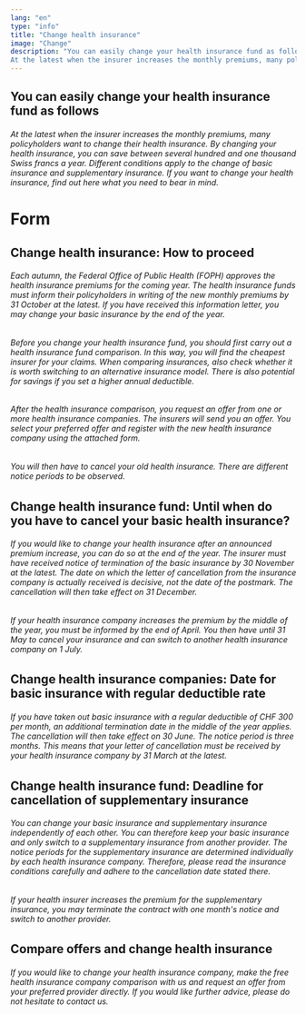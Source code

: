 ```yaml
---
lang: "en"
type: "info"
title: "Change health insurance"
image: "Change"
description: "You can easily change your health insurance fund as follows
At the latest when the insurer increases the monthly premiums, many policyholders want to change their health insurance. By changing your health insurance, you can save between several hundred and one thousand Swiss francs a year. Different conditions apply to the change of basic insurance and supplementary insurance. If you want to change your health insurance, find out here what you need to bear in mind."
---
```


## You can easily change your health insurance fund as follows

###### At the latest when the insurer increases the monthly premiums, many policyholders want to change their health insurance. By changing your health insurance, you can save between several hundred and one thousand Swiss francs a year. Different conditions apply to the change of basic insurance and supplementary insurance. If you want to change your health insurance, find out here what you need to bear in mind.

# Form

## Change health insurance: How to proceed

###### Each autumn, the Federal Office of Public Health (FOPH) approves the health insurance premiums for the coming year. The health insurance funds must inform their policyholders in writing of the new monthly premiums by 31 October at the latest. If you have received this information letter, you may change your basic insurance by the end of the year.

###### Before you change your health insurance fund, you should first carry out a health insurance fund comparison. In this way, you will find the cheapest insurer for your claims. When comparing insurances, also check whether it is worth switching to an alternative insurance model. There is also potential for savings if you set a higher annual deductible.

###### After the health insurance comparison, you request an offer from one or more health insurance companies. The insurers will send you an offer. You select your preferred offer and register with the new health insurance company using the attached form.

###### You will then have to cancel your old health insurance. There are different notice periods to be observed.

## Change health insurance fund: Until when do you have to cancel your basic health insurance?

###### If you would like to change your health insurance after an announced premium increase, you can do so at the end of the year. The insurer must have received notice of termination of the basic insurance by 30 November at the latest. The date on which the letter of cancellation from the insurance company is actually received is decisive, not the date of the postmark. The cancellation will then take effect on 31 December.

###### If your health insurance company increases the premium by the middle of the year, you must be informed by the end of April. You then have until 31 May to cancel your insurance and can switch to another health insurance company on 1 July.

## Change health insurance companies: Date for basic insurance with regular deductible rate

###### If you have taken out basic insurance with a regular deductible of CHF 300 per month, an additional termination date in the middle of the year applies. The cancellation will then take effect on 30 June. The notice period is three months. This means that your letter of cancellation must be received by your health insurance company by 31 March at the latest.

## Change health insurance fund: Deadline for cancellation of supplementary insurance

###### You can change your basic insurance and supplementary insurance independently of each other. You can therefore keep your basic insurance and only switch to a supplementary insurance from another provider. The notice periods for the supplementary insurance are determined individually by each health insurance company. Therefore, please read the insurance conditions carefully and adhere to the cancellation date stated there.

###### If your health insurer increases the premium for the supplementary insurance, you may terminate the contract with one month's notice and switch to another provider.

## Compare offers and change health insurance

###### If you would like to change your health insurance company, make the free health insurance company comparison with us and request an offer from your preferred provider directly. If you would like further advice, please do not hesitate to contact us.
